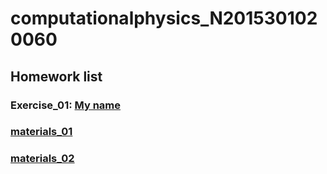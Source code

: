 # computationalphysics_N2015301020060
## Homework list 
### Exercise_01: [My name](http://note.youdao.com/noteshare?id=a73c1588c4e1a5cef64a5d8b3ce3ea03)
### [materials_01](http://owgmoiie8.bkt.clouddn.com/17-9-18/72828252.jpg)
### [materials_02](https://raw.githubusercontent.com/wangqi19970224/computationalphysics_N2015301020060/master/Exercise_01.py)
